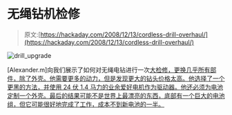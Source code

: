 # 无绳钻机检修

> 原文:[https://hackaday.com/2008/12/13/cordless-drill-overhaul/](https://hackaday.com/2008/12/13/cordless-drill-overhaul/)

![drill_upgrade](../Images/091e6c9c703573db435a8fb20aa95626.png "drill_upgrade")

[Alexander.m]向我们展示了如何对无绳电钻进行一次[大检修，更换几乎所有部件，除了外壳。他需要更多的动力，但是发现更大的钻头价格太高。他选择了一个更黑的方法，并使用 24 伏 1.4 马力的业余爱好电机作为驱动器。他还必须为电池定制一个外壳。最后的结果可能不是世界上最漂亮的东西，底部有一个巨大的电池组，但它可能很好地完成了工作，成本不到新电池的一半。](http://www.instructables.com/id/Cordless_drill_upgrade_for_about_40/)